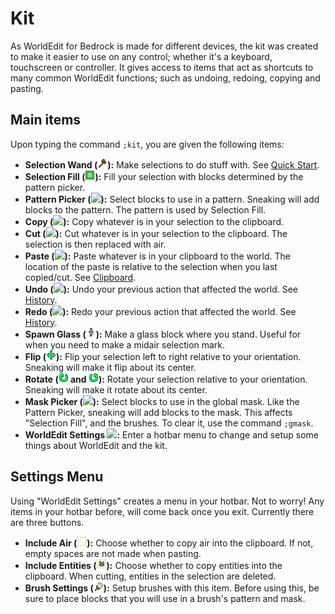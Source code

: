 # Kit

As WorldEdit for Bedrock is made for different devices, the kit was created to make it easier to use on any control; whether it's a keyboard, touchscreen or controller. It gives access to items that act as shortcuts to many common WorldEdit functions; such as undoing, redoing, copying and pasting.

## Main items

Upon typing the command `;kit`, you are given the following items:

* **Selection Wand (<img src="../img/icons/wood_axe.png" class="wedit-icn" id="selection_wand"/>):** Make selections to do stuff with. See [Quick Start](/quick_start).
* **Selection Fill (<img src="../img/icons/selection_fill.png" class="wedit-icn" id="selection_fill"/>):** Fill your selection with blocks determined by the pattern picker.
* **Pattern Picker (<img src="../img/icons/eyedropper.png" class="wedit-icn" id="pattern_picker"/>):** Select blocks to use in a pattern. Sneaking will add blocks to the pattern. The pattern is used by Selection Fill.
* **Copy (<img src="../img/icons/copy.png" class="wedit-icn" id="copy"/>):** Copy whatever is in your selection to the clipboard.
* **Cut (<img src="../img/icons/cut.png" class="wedit-icn" id="cut"/>):** Cut whatever is in your selection to the clipboard. The selection is then replaced with air.
* **Paste (<img src="../img/icons/paste.png" class="wedit-icn"  id="paste"/>):** Paste whatever is in your clipboard to the world. The location of the paste is relative to the selection when you last copied/cut. See [Clipboard](/usage/clipboard).
* **Undo (<img src="../img/icons/undo.png" class="wedit-icn" id="undo"/>):** Undo your previous action that affected the world. See [History](/usage/general/history).
* **Redo (<img src="../img/icons/redo.png" class="wedit-icn" id="redo"/>):** Redo your previous action that affected the world. See [History](/usage/general/history).
* **Spawn Glass (<img src="../img/icons/spawn_glass.png" class="wedit-icn" id="spawn_glass"/>):** Make a glass block where you stand. Useful for when you need to make a midair selection mark.
* **Flip (<img src="../img/icons/flip.png" class="wedit-icn" id="flip"/>):** Flip your selection left to right relative to your orientation. Sneaking will make it flip about its center.
* **Rotate (<img src="../img/icons/rotate_cw.png" class="wedit-icn" id="rotate"/> and <img src="../img/icons/rotate_ccw.png" class="wedit-icn"/>):** Rotate your selection relative to your orientation. Sneaking will make it rotate about its center.
* **Mask Picker (<img src="../img/icons/maskdropper.png" class="wedit-icn" id="mask_picker"/>):** Select blocks to use in the global mask. Like the Pattern Picker, sneaking will add blocks to the mask. This affects "Selection Fill", and the brushes. To clear it, use the command `;gmask`.
* <a name="config">**WorldEdit Settings ![](/img/icons/config.png):**</a> Enter a hotbar menu to change and setup some things about WorldEdit and the kit.

## Settings Menu

Using "WorldEdit Settings" creates a menu in your hotbar. Not to worry!  Any items in your hotbar before, will come back once you exit. Currently there are three buttons.

* **Include Air (<img src="../img/icons/include_air.png" class="wedit-icn"/>):** Choose whether to copy air into the clipboard. If not, empty spaces are not made when pasting.
* **Include Entities (<img src="../img/icons/include_entities.png" class="wedit-icn"/>):** Choose whether to copy entities into the clipboard. When cutting, entities in the selection are deleted.
* **Brush Settings (<img src="../img/icons/brush_config.png" class="wedit-icn"/>):** Setup brushes with this item. Before using this, be sure to place blocks that you will use in a brush's pattern and mask.